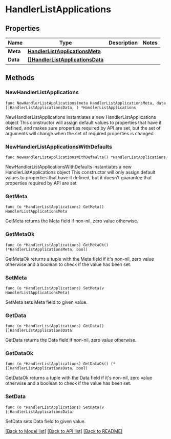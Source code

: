 # HandlerListApplications

## Properties

Name | Type | Description | Notes
------------ | ------------- | ------------- | -------------
**Meta** | [**HandlerListApplicationsMeta**](HandlerListApplicationsMeta.md) |  | 
**Data** | [**[]HandlerListApplicationsData**](HandlerListApplicationsData.md) |  | 

## Methods

### NewHandlerListApplications

`func NewHandlerListApplications(meta HandlerListApplicationsMeta, data []HandlerListApplicationsData, ) *HandlerListApplications`

NewHandlerListApplications instantiates a new HandlerListApplications object
This constructor will assign default values to properties that have it defined,
and makes sure properties required by API are set, but the set of arguments
will change when the set of required properties is changed

### NewHandlerListApplicationsWithDefaults

`func NewHandlerListApplicationsWithDefaults() *HandlerListApplications`

NewHandlerListApplicationsWithDefaults instantiates a new HandlerListApplications object
This constructor will only assign default values to properties that have it defined,
but it doesn't guarantee that properties required by API are set

### GetMeta

`func (o *HandlerListApplications) GetMeta() HandlerListApplicationsMeta`

GetMeta returns the Meta field if non-nil, zero value otherwise.

### GetMetaOk

`func (o *HandlerListApplications) GetMetaOk() (*HandlerListApplicationsMeta, bool)`

GetMetaOk returns a tuple with the Meta field if it's non-nil, zero value otherwise
and a boolean to check if the value has been set.

### SetMeta

`func (o *HandlerListApplications) SetMeta(v HandlerListApplicationsMeta)`

SetMeta sets Meta field to given value.


### GetData

`func (o *HandlerListApplications) GetData() []HandlerListApplicationsData`

GetData returns the Data field if non-nil, zero value otherwise.

### GetDataOk

`func (o *HandlerListApplications) GetDataOk() (*[]HandlerListApplicationsData, bool)`

GetDataOk returns a tuple with the Data field if it's non-nil, zero value otherwise
and a boolean to check if the value has been set.

### SetData

`func (o *HandlerListApplications) SetData(v []HandlerListApplicationsData)`

SetData sets Data field to given value.



[[Back to Model list]](../README.md#documentation-for-models) [[Back to API list]](../README.md#documentation-for-api-endpoints) [[Back to README]](../README.md)


